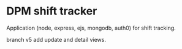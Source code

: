 # DPM shift tracker
Application (node, express, ejs, mongodb, auth0) for shift tracking.

branch v5 add update and detail views.